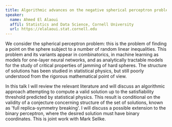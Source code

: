 ```yaml
---
title: Algorithmic advances on the negative spherical perceptron problem
speaker:
  name: Ahmed El Alaoui
  affil: Statistics and Data Science, Cornell University
  url: https://elalaoui.stat.cornell.edu
---
```


We consider the spherical perceptron problem: this is the problem of finding a point on the sphere subject to a number of random linear inequalities. This problem and its variants appear in combinatorics, in machine learning as models for one-layer neural networks, and as analytically tractable models for the study of critical properties of jamming of hard spheres. The structure of solutions has been studied in statistical physics, but still poorly understood from the rigorous mathematical point of view.  
 
In this talk I will review the relevant literature and will discuss an algorithmic approach attempting to compute a valid solution up to the satisfiability threshold predicted by statistical physics. This result is conditional on the validity of a conjecture concerning structure of the set of solutions, known as 'full replica-symmetry breaking'. I will discuss a possible extension to the binary perceptron, where the desired solution must have binary coordinates. This is joint work with Mark Sellke.

